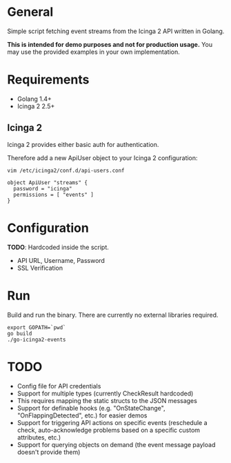 # General

Simple script fetching event streams from the Icinga 2 API written
in Golang.

**This is intended for demo purposes and not for production usage.**
You may use the provided examples in your own implementation.

# Requirements

* Golang 1.4+
* Icinga 2 2.5+

## Icinga 2

Icinga 2 provides either basic auth for authentication.

Therefore add a new ApiUser object to your Icinga 2 configuration:

    vim /etc/icinga2/conf.d/api-users.conf

    object ApiUser "streams" {
      password = "icinga"
      permissions = [ "events" ]
    }

# Configuration

**TODO**: Hardcoded inside the script.

* API URL, Username, Password
* SSL Verification

# Run

Build and run the binary. There are currently no external libraries required.

    export GOPATH=`pwd`
    go build
    ./go-icinga2-events

# TODO

* Config file for API credentials
* Support for multiple types (currently CheckResult hardcoded)
 * This requires mapping the static structs to the JSON messages
* Support for definable hooks (e.g. "OnStateChange", "OnFlappingDetected", etc.) for easier demos
* Support for triggering API actions on specific events (reschedule a check, auto-acknowledge problems based on a specific custom attributes, etc.)
* Support for querying objects on demand (the event message payload doesn't provide them)
